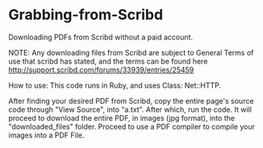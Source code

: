# Grabbing-from-Scribd
Downloading PDFs from Scribd without a paid account.

NOTE: Any downloading files from Scribd are subject to General Terms of use that scribd has stated, and the terms can be found here http://support.scribd.com/forums/33939/entries/25459


How to use:
This code runs in Ruby, and uses Class: Net::HTTP.

After finding your desired PDF from Scribd, copy the entire page's source code through "View Source", into "a.txt". After which, run the code. It will proceed to download the entire PDF, in images (jpg format), into the "downloaded_files" folder. Proceed to use a PDF compiler to compile your images into a PDF File.


